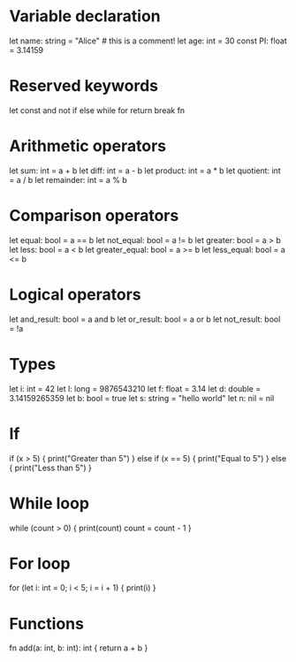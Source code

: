 # Variable declaration
let name: string	= "Alice" # this is a comment!
let age: int    	= 30
const PI: float 	= 3.14159

# Reserved keywords
let const and not if else while for return break fn

# Arithmetic operators
let sum: int    	= a + b
let diff: int   	= a - b
let product: int	= a * b
let quotient: int   = a / b
let remainder: int  = a % b

# Comparison operators
let equal: bool     	= a == b
let not_equal: bool 	= a != b
let greater: bool   	= a > b
let less: bool      	= a < b
let greater_equal: bool = a >= b
let less_equal: bool	= a <= b

# Logical operators
let and_result: bool	= a and b
let or_result: bool 	= a or b
let not_result: bool	= !a

# Types
let i: int  	= 42
let l: long 	= 9876543210
let f: float	= 3.14
let d: double   = 3.14159265359
let b: bool 	= true
let s: string   = "hello world"
let n: nil  	= nil

# If
if (x > 5) {
  print("Greater than 5")
} else if (x == 5) {
  print("Equal to 5")
} else {
  print("Less than 5")
}

# While loop
while (count > 0) {
  print(count)
  count = count - 1
}

# For loop
for (let i: int = 0; i < 5; i = i + 1) {
  print(i)
}

# Functions
fn add(a: int, b: int): int {
  return a + b
}